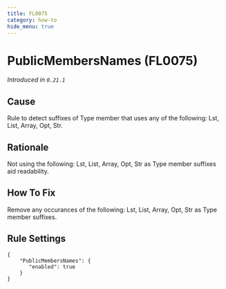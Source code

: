 ```yaml
---
title: FL0075
category: how-to
hide_menu: true
---
```


# PublicMembersNames (FL0075)

*Introduced in `0.21.1`*

## Cause

Rule to detect suffixes of Type member that uses any of the following: Lst, List, Array, Opt, Str.

## Rationale

Not using the following: Lst, List, Array, Opt, Str as Type member suffixes aid readability.

## How To Fix

Remove any occurances of the following: Lst, List, Array, Opt, Str as Type member suffixes.

## Rule Settings

    {
        "PublicMembersNames": {
           "enabled": true
        }
    }
